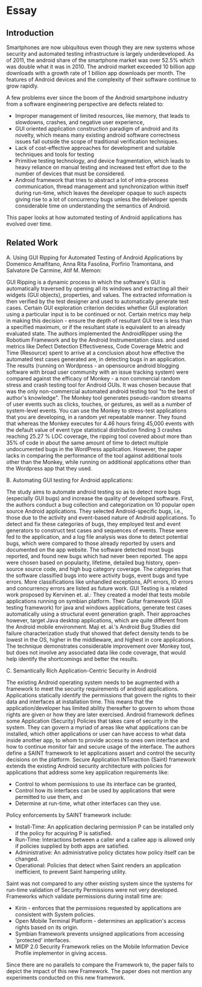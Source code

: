 # Essay


## Introduction
Smartphones are now ubiquitous even though they are new systems whose security and automated testing infrastructure is largely underdeveloped. As of 2011, the android share of the smartphone market was over 52.5% which was double what it was in 2010. The android market exceeded 10 billion app downloads with a growth rate of 1 billion app downloads per month. The features of Android devices and the complexity of their software continue to grow rapidly. 

A few problems ever since the boom of the Android smartphone industry from a software engineering perspective are defects related to:
* Improper management of limited resources, like memory, that leads to slowdowns, crashes, and negative user experience,
* GUI oriented application construction paradigm of android and its novelty, which means many existing android software correctness issues fall outside the scope of traditional verification techniques.
* Lack of cost-effective approaches for development and suitable techniques and tools for testing
* Primitive testing technology, and device fragmentation, which leads to heavy reliance on manual testing and increased test effort due to the number of devices that must be considered.
* Android framework that tries to abstract a lot of intra-process communication, thread management and synchronization within itself during run-time, which leaves the developer opaque to such aspects giving rise to a lot of concurrency bugs unless the delveloper spends considerable time on understanding the semantics of Android.

This paper looks at how automated testing of Android applications has evolved over time.


## Related Work

A. Using GUI Ripping for Automated Testing of Android Applications by Domenico Amalfitano, Anna Rita Fasolina, Porfirio Tramontana, and Salvatore De Carmine, Atif M. Memon:

GUI Ripping is a dynamic process in which the software's GUI is automatically traversed by opening all its windows and extracting all their widgets (GUI objects), properties, and values. The extracted information is then verified by the test designer and used to automatically generate test cases. Certain GUI exploration criterion decides whether GUI exploration using a particular input is to be continued or not. Certain metrics may help in making this decision - ensure the depth of resultant GUI tree is less than a specified maximum, or if the resultant state is equivalent to an already evaluated state. The authors implemented the AndroidRipper using the Robotium Framework and by the Android Instrumentation class. and used metrics like Defect Detection Effectiveness, Code Coverage Metric and Time (Resource) spent to arrive at a conclusion about how effective the automated test cases generated are, in detecting bugs in an application. The results (running on Wordpress - an opensource android blogging software with broad user community with an issue tracking system) were compared against the efficacy of Monkey - a non commercial random stress and crash testing tool for Android GUIs. It was chosen because that was the only non-commercial automated android testing tool "to the best of author's knowledge". The Monkey tool generates pseudo-random streams of user events such as clicks, touches, or gestures, as well as a number of system-level events. You can use the Monkey to stress-test applications that you are developing, in a random yet repeatable manner. They found that whereas the Monkey executes for 4.46 hours firing 45,000 events with the default value of event type statistical distribution finding 3 crashes reaching 25.27 % LOC coverage, the ripping tool covered about more than 35% of code in about the same amount of time to detect multiple undocumented bugs in the WordPress application. However, the paper lacks in comparing the performance of the tool against additional tools other than the Monkey, while running on additional applications other than the Wordpress app that they used.

B. Automating GUI testing for Android applications:

The study aims to automate android testing so as to detect more bugs (especially GUI bugs) and increase the quality of developed software. First, the authors conduct a bug collection and categorization on 10 popular open source Android applications. They selected Android-specific bugs, i.e., those due to the activity and event-based nature of Android applications. To detect and fix these categories of bugs, they employed test and event generators to construct test cases and sequences of events. These were fed to the application, and a log file analysis was done to detect potential bugs, which were compared to those already reported by users and documented on the app website. The software detected most bugs reported, and found new bugs which had never been reported. The apps were chosen based on popularity, lifetime, detailed bug history, open-source source code, and high bug category coverage. The categories that the software classified bugs into were activity bugs, event bugs and type errors. More classifications like unhandled exceptions, API errors, IO errors and concurrency errors are listed as future work. GUI Testing is a related work proposed by Kervinen et. al.: They created a model that tests mobile applications running on symbian platform. Their Guitar framework (GUI testing framework) for java and windows applications, generate test cases automatically using a structural event generation graph. Their approaches however, target Java desktop applications, which are quite different from the Android mobile environment. Maji et. al.'s Android Bug Studies did failure characterization study that showed that defect density tends to be lowest in the OS, higher in the middleware, and highest in core applications. The technique demonstrates considerable improvement over Monkey tool, but does not involve any associated data like code coverage, that would help identify the shortcomings and better the results.

C. Semantically Rich Application-Centric Security in Android

The existing Android operating system needs to be augmented with a framework to meet the security requirements of android applications. Applications statically identify the permissions that govern the rights to their data and interfaces at installation time. This means that the application/developer has limited ability thereafter to govern to whom those rights are given or how they are later exercised. Android framework defines some Application (Security) Policies that takes care of security in the system. They can govern a myriad of areas like what applications can be installed, which other applications or user can have access to what data inside another app, to whom to provide access to ones own interface and how to continue monitor fair and secure usage of the interface. The authors define a SAINT framework to let applications assert and control the security decisions on the platform. Secure Application INTeraction (Saint) framework extends the existing Android security architecture with policies for applications that address some key application requirements like:
* Control to whom permissions to use its interface can be granted,
* Control how its interfaces can be used by applications that were permitted to use them, and
* Determine at run-time, what other interfaces can they use.

Policy enforcements by SAINT framework include:
* Install-Time: An application declaring permission P can be installed only if the policy for acquiring P is satisfied.
* Run-Time: Interactions between a caller and a callee app is allowed only if policies supplied by both apps are satisfied.
* Administrative: An administrative policy dictates how policy itself can be changed.
* Operational: Policies that detect when Saint renders an application inefficient, to prevent Saint hampering utility.

Saint was not compared to any other existing system since the systems for run-time validation of Security Permissions were not very developed. Frameworks which validate permissions during install time are:
* Kirin - enforces that the permissions requested by applications are consistent with System policies.
* Open Mobile Terminal Platform - determines an application's access rights based on its origin.
* Symbian framework prevents unsigned applications from accessing 'protected' interfaces.
* MIDP 2.0 Security Framework relies on the Mobile Information Device Profile implementor in giving access.

Since there are no parallels to compare the Framework to, the paper fails to depict the impact of this new Framework. The paper does not mention any experiments conducted on this new framework.
